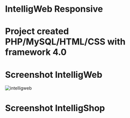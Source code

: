 # IntelligWeb Responsive
# Project created PHP/MySQL/HTML/CSS with framework 4.0
# Screenshot IntelligWeb
![intelligweb](https://user-images.githubusercontent.com/13612307/49245523-6dbdd900-f3c7-11e8-91df-c721bde3e65e.JPG)
# Screenshot IntelligShop
